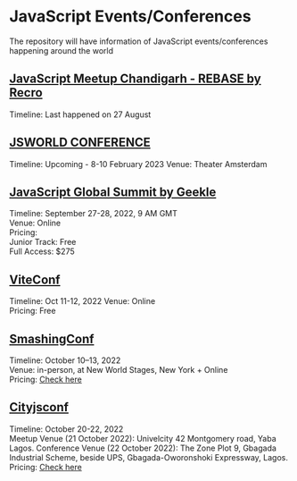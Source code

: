 # JavaScript Events/Conferences
The repository will have information of JavaScript events/conferences happening around the world



## [JavaScript Meetup Chandigarh - REBASE by Recro](https://recro.io/JavaScript-Summit)  
Timeline: Last happened on 27 August

## [JSWORLD CONFERENCE](https://jsworldconference.com/)

Timeline: Upcoming - 8-10 February 2023
Venue: Theater Amsterdam

## [JavaScript Global Summit by Geekle](https://events.geekle.us/js/)
Timeline: September 27-28, 2022, 9 AM GMT  
Venue: Online  
Pricing:  
Junior Track: Free  
Full Access: $275  


## [ViteConf](https://viteconf.org/) 
Timeline: Oct 11-12, 2022
Venue: Online  
Pricing: Free


## [SmashingConf](https://smashingconf.com/ny-2022) 
Timeline: October 10–13, 2022  
Venue: in-person, at New World Stages, New York + Online  
Pricing: [Check here](https://smashingconf.com/ny-2022/registration) 

## [Cityjsconf](https://cityjsconf.org/) 
Timeline: October 20-22, 2022  
Meetup Venue (21 October 2022):
Univelcity 42 Montgomery road, Yaba Lagos.
Conference Venue (22 October 2022):
The Zone Plot 9, Gbagada Industrial Scheme, beside UPS, Gbagada-Oworonshoki Expressway, Lagos.
Pricing: [Check here](shorturl.at/cEUY6) 

